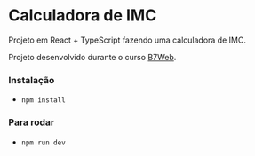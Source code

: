 # Calculadora de IMC

Projeto em React + TypeScript fazendo uma calculadora de IMC.

Projeto desenvolvido durante o curso [B7Web](https://b7web.com.br/).

### Instalação
- `npm install`

### Para rodar
- `npm run dev`